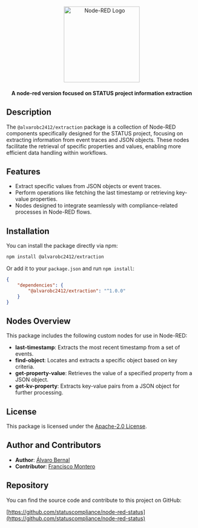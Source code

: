 # <picture>

<div align=center>
  <img src ="https://avatars.githubusercontent.com/u/151918147?s=200&v=4" width="200px"  heigth="200px" alt="Node-RED Logo"></img></picture>
</div>
<h4 align="center">A node-red version focused on STATUS project information extraction</h4>

## Description

The `@alvarobc2412/extraction` package is a collection of Node-RED components specifically designed for the STATUS project, focusing on extracting information from event traces and JSON objects. These nodes facilitate the retrieval of specific properties and values, enabling more efficient data handling within workflows.

## Features

-   Extract specific values from JSON objects or event traces.
-   Perform operations like fetching the last timestamp or retrieving key-value properties.
-   Nodes designed to integrate seamlessly with compliance-related processes in Node-RED flows.

## Installation

You can install the package directly via npm:

```bash
npm install @alvarobc2412/extraction
```

Or add it to your `package.json` and run `npm install`:

```json
{
    "dependencies": {
        "@alvarobc2412/extraction": "^1.0.0"
    }
}
```

## Nodes Overview

This package includes the following custom nodes for use in Node-RED:

-   **last-timestamp**: Extracts the most recent timestamp from a set of events.
-   **find-object**: Locates and extracts a specific object based on key criteria.
-   **get-property-value**: Retrieves the value of a specified property from a JSON object.
-   **get-kv-property**: Extracts key-value pairs from a JSON object for further processing.

## License

This package is licensed under the [Apache-2.0 License](LICENSE).

## Author and Contributors

-   **Author**: [Álvaro Bernal](https://github.com/alvarobernal2412)
-   **Contributor**: [Francisco Montero](https://github.com/FJMonteroInformatica)

## Repository

You can find the source code and contribute to this project on GitHub:

[https://github.com/statuscompliance/node-red-status](https://github.com/statuscompliance/node-red-status)
